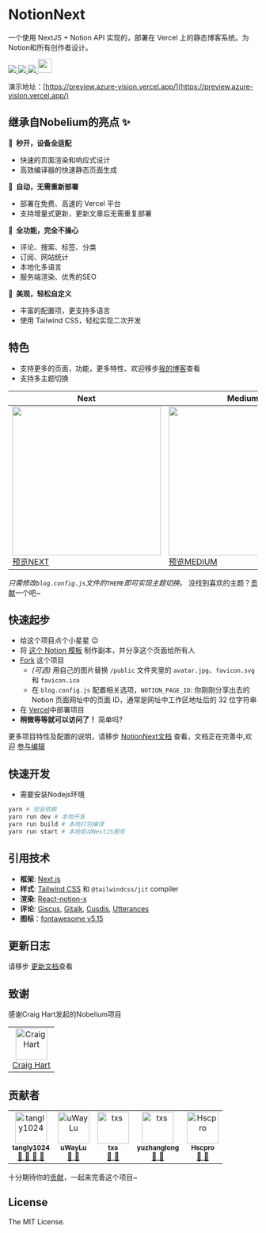 # NotionNext

一个使用 NextJS + Notion API 实现的，部署在 Vercel 上的静态博客系统。为Notion和所有创作者设计。

<p>
  <a aria-label="GitHub commit activity" href="https://github.com/Azure-Vision/NotionNext/commits/main" title="GitHub commit activity">
    <img src="https://img.shields.io/github/commit-activity/m/tangly1024/NotionNext?style=for-the-badge"/>
  </a>
  <a aria-label="GitHub contributors" href="https://github.com/Azure-Vision/NotionNext/graphs/contributors" title="GitHub contributors">
    <img src="https://img.shields.io/github/contributors/tangly1024/NotionNext?color=orange&style=for-the-badge"/>
  </a>
  <a aria-label="Build status" href="#" title="Build status">
    <img src="https://img.shields.io/github/deployments/tangly1024/NotionNext/Production?logo=Vercel&style=for-the-badge"/>
  </a>
  <a aria-label="Powered by Vercel" href="https://vercel.com?utm_source=Craigary&utm_campaign=oss" title="Powered by Vercel">
    <img src="https://www.datocms-assets.com/31049/1618983297-powered-by-vercel.svg" height="28"/>
  </a>
</p>

演示地址：[https://preview.azure-vision.vercel.app/](https://preview.azure-vision.vercel.app/)

## 继承自Nobelium的亮点 ✨ 

**🚀 &nbsp;秒开，设备全适配**

- 快速的页面渲染和响应式设计
- 高效编译器的快速静态页面生成

**🤖 &nbsp;自动，无需重新部署**

- 部署在免费、高速的 Vercel 平台
- 支持增量式更新，更新文章后无需重复部署

**🚙 &nbsp;全功能，完全不操心**

- 评论、搜索、标签、分类
- 订阅、网站统计
- 本地化多语言
- 服务端渲染、优秀的SEO

**🎨 &nbsp;美观，轻松自定义**
- 丰富的配置项，更支持多语言
- 使用 Tailwind CSS，轻松实现二次开发

## 特色
- 支持更多的页面，功能，更多特性、欢迎移步[我的博客](https://azure-vision.vercel.app/article/notion-next)查看
- 支持多主题切换

| Next | Medium | Hexo | Fukasawa |
|--|--|--|--|
| <img src='./docs/theme-next.png' width='300'/> [预览NEXT](https://preview.azure-vision.vercel.app/?theme=next)  | <img src='./docs/theme-medium.png' width='300'/> [预览MEDIUM](https://preview.azure-vision.vercel.app/?theme=medium) | <img src='./docs/theme-hexo.png' width='300'/> [预览HEXO](https://preview.azure-vision.vercel.app/?theme=hexo) | <img src='./docs/theme-fukasawa.png' width='300'/> [预览FUKASAWA](https://preview.azure-vision.vercel.app/?theme=fukasawa) |

*只需修改`blog.config.js`文件的`THEME`即可实现主题切换。* 没找到喜欢的主题？[贡献](/CONTRIBUTING.md)一个吧~



## 快速起步

- 给这个项目点个小星星 😉
- 将 [这个 Notion 模板](https://tanghh.notion.site/02ab3b8678004aa69e9e415905ef32a5) 制作副本，并分享这个页面给所有人
- [Fork](https://github.com/Azure-Vision/NotionNext/fork) 这个项目
  - _(可选)_ 用自己的图片替换 `/public` 文件夹里的 `avatar.jpg`、`favicon.svg` 和 `favicon.ico`
  - 在 `blog.config.js` 配置相关选项，`NOTION_PAGE_ID`: 你刚刚分享出去的 Notion 页面网址中的页面 ID，通常是网址中工作区地址后的 32 位字符串
- 在 [Vercel](https://vercel.com)中部署项目
- **稍微等等就可以访问了！** 简单吗?

更多项目特性及配置的说明，请移步 [NotionNext文档](https://docs.azure-vision.vercel.app/zh) 查看，文档正在完善中,欢迎 [参与编辑](https://github.com/Azure-Vision/nextjs-docs-notion-next)

## 快速开发
- 需要安装Nodejs环境
```bash
yarn # 安装依赖
yarn run dev # 本地开发
yarn run build # 本地打包编译
yarn run start # 本地启动NextJS服务
```

## 引用技术

- **框架**: [Next.js](https://nextjs.org)
- **样式**: [Tailwind CSS](https://www.tailwindcss.cn/) 和 `@tailwindcss/jit` compiler
- **渲染**: [React-notion-x](https://github.com/NotionX/react-notion-x)
- **评论**: [Giscus](https://giscus.app/zh-CN), [Gitalk](https://gitalk.github.io), [Cusdis](https://gitalk.github.io), [Utterances](https://utteranc.es)
- **图标**：[fontawesome v5.15](https://fontawesome.com/v5.15/icons?d=gallery)

## 更新日志
请移步 [更新文档](https://docs.azure-vision.vercel.app/zh/changelog)查看


## 致谢
感谢Craig Hart发起的Nobelium项目
<table><tr align="left">
  <td align="center"><a href="https://github.com/craigary" title="Craig Hart"><img src="https://avatars.githubusercontent.com/u/10571717" width="64px;"alt="Craig Hart"/></a><br/><a href="https://github.com/craigary" title="Craig Hart">Craig Hart</a></td>
</tr></table>

## 贡献者

<table>
  <tr align="left">
  <td align="center"><a href="https://github.com/Azure-Vision"><img src="https://avatars.githubusercontent.com/u/15920488" width="64px;"alt="tangly1024"/><br/><sub><b>tangly1024</b></sub></a><br/><a href="https://github.com/Azure-Vision/NotionNext/commits?author=tangly1024" title="Owner" >🎫 🔧 🎨 🐛</a></td> 
    
  <td align="center"><a href="https://github.com/uWayLu"><img src="https://avatars.githubusercontent.com/u/21689326" width="64px;" alt="uWayLu"/><br/><sub><b>uWayLu</b></sub></a><br/><a href="https://github.com/Azure-Vision/NotionNext/commits?author=uWayLu" title="uWayLu" >🔧 🐛</a></td>
    
  <td align="center"><a href="https://github.com/txs"><img src="https://avatars.githubusercontent.com/u/554329" width="64px;" alt="txs"/><br/><sub><b>txs</b></sub></a><br/><a href="https://github.com/Azure-Vision/NotionNext/commits?author=txs" title="txs" >🔧 🐛</a></td>  

  <td align="center"><a href="https://github.com/yuzhanglong"><img src="https://avatars.githubusercontent.com/u/56540811" width="64px;" alt="txs"/><br/><sub><b>yuzhanglong</b></sub></a><br/><a href="https://github.com/Azure-Vision/NotionNext/commits?author=yuzhanglong" title="yuzhanglong" >🔧 🐛</a></td> 
    
  <td align="center"><a href="https://github.com/Hscpro"><img src="https://avatars.githubusercontent.com/u/13926044" width="64px;" alt="Hscpro"/><br/><sub><b>Hscpro</b></sub></a><br/><a href="https://github.com/Azure-Vision/NotionNext/commits?author=Hscpro" title="Hscpro" >🔧 🐛</a></td> 
    
</tr>
</table>

十分期待你的[贡献](/CONTRIBUTING.md)，一起来完善这个项目~


## License

The MIT License.
